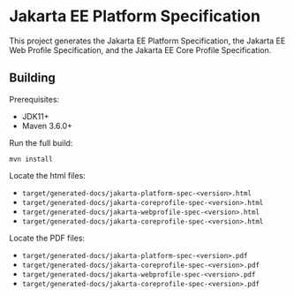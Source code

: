 Jakarta EE Platform Specification
=================================

This project generates the Jakarta EE Platform Specification, 
the Jakarta EE Web Profile Specification, and the Jakarta EE Core Profile
Specification.

Building
--------

Prerequisites:

* JDK11+
* Maven 3.6.0+

Run the full build:

`mvn install`

Locate the html files:
- `target/generated-docs/jakarta-platform-spec-<version>.html`
- `target/generated-docs/jakarta-coreprofile-spec-<version>.html`
- `target/generated-docs/jakarta-webprofile-spec-<version>.html`
- `target/generated-docs/jakarta-coreprofile-spec-<version>.html`

Locate the PDF files:
- `target/generated-docs/jakarta-platform-spec-<version>.pdf`
- `target/generated-docs/jakarta-coreprofile-spec-<version>.pdf`
- `target/generated-docs/jakarta-webprofile-spec-<version>.pdf`
- `target/generated-docs/jakarta-coreprofile-spec-<version>.pdf`
